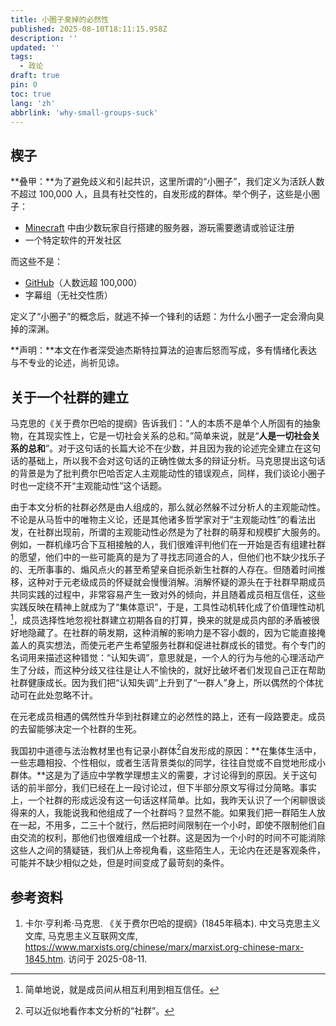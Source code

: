 ```yaml
---
title: 小圈子臭掉的必然性
published: 2025-08-10T18:11:15.958Z
description: ''
updated: ''
tags:
  - 政论
draft: true
pin: 0
toc: true
lang: 'zh'
abbrlink: 'why-small-groups-suck'
---
```


## 楔子

**叠甲：**为了避免歧义和引起共识，这里所谓的“小圈子”，我们定义为活跃人数不超过 100,000 人，且具有社交性的，自发形成的群体。举个例子，这些是小圈子：

- [Minecraft](//minecraft.net) 中由少数玩家自行搭建的服务器，游玩需要邀请或验证注册
- 一个特定软件的开发社区

而这些不是：

- [GitHub](//github.com)（人数远超 100,000）
- 字幕组（无社交性质）

定义了“小圈子”的概念后，就逃不掉一个锋利的话题：为什么小圈子一定会滑向臭掉的深渊。

**声明：**本文在作者深受迪杰斯特拉算法的迫害后怒而写成，多有情绪化表达与不专业的论述，尚祈见谅。

## 关于一个社群的建立

马克思的《关于费尔巴哈的提纲》告诉我们：“人的本质不是单个人所固有的抽象物，在其现实性上，它是一切社会关系的总和。”简单来说，就是“**人是一切社会关系的总和**”。对于这句话的长篇大论不在少数，并且因为我的论述完全建立在这句话的基础上，所以我不会对这句话的正确性做太多的辩证分析。马克思提出这句话的背景是为了批判费尔巴哈否定人主观能动性的错误观点，同样，我们谈论小圈子时也一定绕不开“主观能动性”这个话题。

由于本文分析的社群必然是由人组成的，那么就必然躲不过分析人的主观能动性。不论是从马哲中的唯物主义论，还是其他诸多哲学家对于“主观能动性”的看法出发，在社群出现前，所谓的主观能动性必然是为了社群的萌芽和规模扩大服务的。例如，一群机缘巧合下互相接触的人，我们很难评判他们在一开始是否有组建社群的愿望，他们中的一些可能真的是为了寻找志同道合的人，但他们也不缺少找乐子的、无所事事的、煽风点火的甚至希望亲自扼杀新生社群的人存在。但随着时间推移，这种对于元老级成员的怀疑就会慢慢消解。消解怀疑的源头在于社群早期成员共同实践的过程中，非常容易产生一致对外的倾向，并且随着成员相互信任，这些实践反映在精神上就成为了“集体意识”，于是，工具性动机转化成了价值理性动机[^2]，成员选择性地忽视社群建立初期各自的打算，换来的就是成员内部的矛盾被很好地隐藏了。在社群的萌发期，这种消解的影响力是不容小觑的，因为它能直接掩盖人的真实想法，而使元老产生希望服务社群和促进社群成长的错觉。有个专门的名词用来描述这种错觉：“认知失调”，意思就是，一个人的行为与他的心理活动产生了分歧，而这种分歧又往往是让人不愉快的，就好比破坏者们发现自己正在帮助社群健康成长。因为我们把“认知失调”上升到了“一群人”身上，所以偶然的个体扰动可在此处忽略不计。

在元老成员相遇的偶然性升华到社群建立的必然性的路上，还有一段路要走。成员的去留能够决定一个社群的生死。

我国初中道德与法治教材里也有记录小群体[^1]自发形成的原因：**在集体生活中，一些志趣相投、个性相似，或者生活背景类似的同学，往往自觉或不自觉地形成小群体。**这是为了适应中学教学理想主义的需要，才讨论得到的原因。关于这句话的前半部分，我们已经在上一段讨论过，但下半部分原文写得过分简略。事实上，一个社群的形成远没有这一句话这样简单。比如，我昨天认识了一个闲聊很谈得来的人，我能说我和他组成了一个社群吗？显然不能。如果我们把一群陌生人放在一起，不用多，二三十个就行，然后把时间限制在一个小时，即使不限制他们自由交流的权利，那他们也很难组成一个社群。这是因为一个小时的时间不可能消除这些人之间的猜疑链，我们从上帝视角看，这些陌生人，无论内在还是客观条件，可能并不缺少相似之处，但是时间变成了最苛刻的条件。



## 参考资料

1. 卡尔·亨利希·马克思. 《关于费尔巴哈的提纲》(1845年稿本). 中文马克思主义文库, 马克思主义互联网文库, <https://www.marxists.org/chinese/marx/marxist.org-chinese-marx-1845.htm>. 访问于 2025-08-11.

[^1]: 可以近似地看作本文分析的“社群”。
[^2]: 简单地说，就是成员间从相互利用到相互信任。
